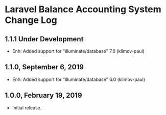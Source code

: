 Laravel Balance Accounting System Change Log
============================================

1.1.1 Under Development
-----------------------

- Enh: Added support for "illuminate/database" 7.0 (klimov-paul)


1.1.0, September 6, 2019
------------------------

- Enh: Added support for "illuminate/database" 6.0 (klimov-paul)


1.0.0, February 19, 2019
------------------------

- Initial release.

